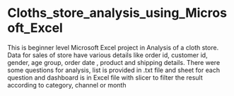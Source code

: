# Cloths_store_analysis_using_Microsoft_Excel

This is beginner level Microsoft Excel project in Analysis of a cloth store.  Data for sales of store have various details like order id, customer id, gender, age group, order date , product and shipping details. There were some questions for analysis, list is provided in .txt file and sheet for each question and dashboard is in Excel file with slicer to filter the result according to category, channel or month 
